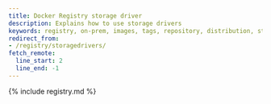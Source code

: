```yaml
---
title: Docker Registry storage driver
description: Explains how to use storage drivers
keywords: registry, on-prem, images, tags, repository, distribution, storage drivers, advanced
redirect_from:
- /registry/storagedrivers/
fetch_remote:
  line_start: 2
  line_end: -1
---
```


{% include registry.md %}
